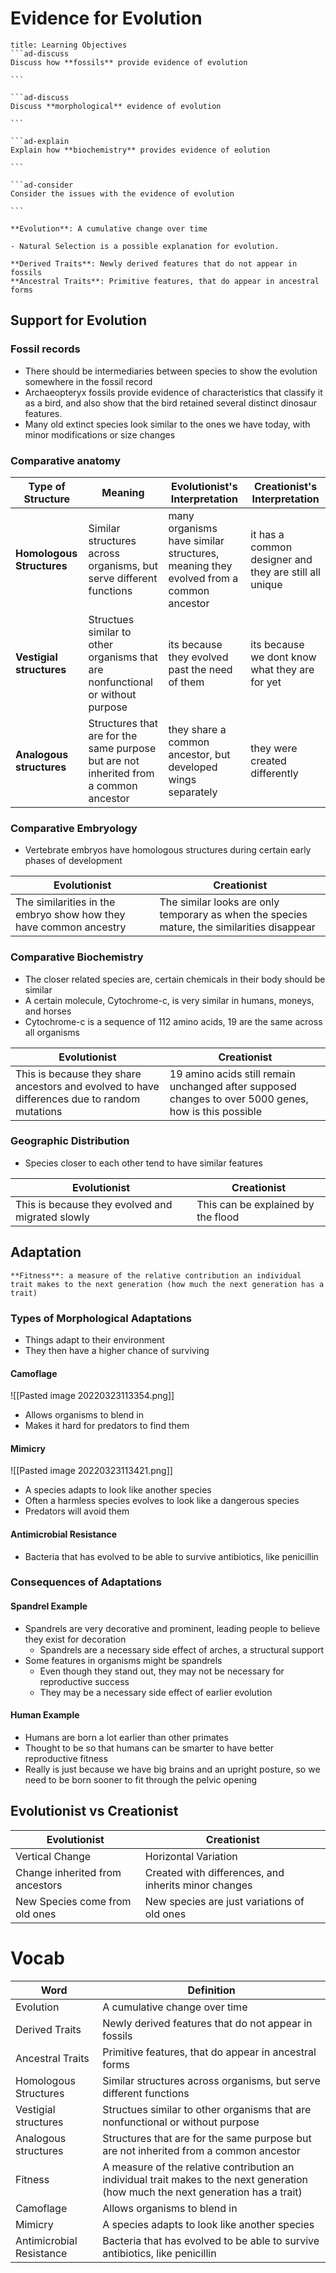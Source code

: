 # Evidence for Evolution

````ad-note
title: Learning Objectives
```ad-discuss
Discuss how **fossils** provide evidence of evolution

```

```ad-discuss
Discuss **morphological** evidence of evolution

```

```ad-explain
Explain how **biochemistry** provides evidence of eolution

```

```ad-consider
Consider the issues with the evidence of evolution

```
````

```ad-def
**Evolution**: A cumulative change over time

- Natural Selection is a possible explanation for evolution.

**Derived Traits**: Newly derived features that do not appear in fossils
**Ancestral Traits**: Primitive features, that do appear in ancestral forms

```

## Support for Evolution

### Fossil records
- There should be intermediaries between species to show the evolution somewhere in the fossil record
- Archaeopteryx fossils provide evidence of characteristics that classify it as a bird, and also show that the bird retained several distinct dinosaur features.
- Many old extinct species look similar to the ones we have today, with minor modifications or size changes

### Comparative anatomy

| Type of Structure         | Meaning                                                                               | Evolutionist's Interpretation                                                       | Creationist's Interpretation                           |
| ------------------------- | ------------------------------------------------------------------------------------- | ----------------------------------------------------------------------------------- | ------------------------------------------------------ |
| **Homologous Structures** | Similar structures across organisms, but serve different functions                    | many organisms have similar structures, meaning they evolved from a common ancestor | it has a common designer and they are still all unique |
| **Vestigial structures**  | Structues similar to other organisms that are nonfunctional or without purpose        | its because they evolved past the need of them                                      | its because we dont know what they are for yet         |
| **Analogous structures**  | Structures that are for the same purpose but are not inherited from a common ancestor | they share a common ancestor, but developed wings separately                        | they were created differently                          |

### Comparative Embryology

- Vertebrate embryos have homologous structures during certain early phases of development 

| Evolutionist                                                      | Creationist                                                                                 |
| ----------------------------------------------------------------- | ------------------------------------------------------------------------------------------- |
| The similarities in the embryo show how they have common ancestry | The similar looks are only temporary as when the species mature, the similarities disappear |

### Comparative Biochemistry

- The closer related species are, certain chemicals in their body should be similar
- A certain molecule, Cytochrome-c, is very similar in humans, moneys, and horses
- Cytochrome-c is a sequence of 112 amino acids, 19 are the same across all organisms

| Evolutionist                                                                                 | Creationist                                                                                           |
| -------------------------------------------------------------------------------------------- | ----------------------------------------------------------------------------------------------------- |
| This is because they share ancestors and evolved to have differences due to random mutations | 19 amino acids still remain unchanged after supposed changes to over 5000 genes, how is this possible |

### Geographic Distribution
- Species closer to each other tend to have similar features 

| Evolutionist                                     | Creationist                        |
| ------------------------------------------------ | ---------------------------------- |
| This is because they evolved and migrated slowly | This can be explained by the flood |

## Adaptation

```ad-def
**Fitness**: a measure of the relative contribution an individual trait makes to the next generation (how much the next generation has a trait)
```

### Types of Morphological Adaptations
- Things adapt to their environment
- They then have a higher chance of surviving

#### Camoflage
![[Pasted image 20220323113354.png]]
- Allows organisms to blend in
- Makes it hard for predators to find them

#### Mimicry
![[Pasted image 20220323113421.png]]
- A species adapts to look like another species
- Often a harmless species evolves to look like a dangerous species
- Predators will avoid them

#### Antimicrobial Resistance
- Bacteria that has evolved to be able to survive antibiotics, like penicillin


### Consequences of Adaptations
#### Spandrel Example
- Spandrels are very decorative and prominent, leading people to believe they exist for decoration
	- Spandrels are a necessary side effect of arches, a structural support
- Some features in organisms might be spandrels
	- Even though they stand out, they may not be necessary for reproductive success
	- They may be a necessary side effect of earlier evolution

#### Human Example
- Humans are born a lot earlier than other primates
- Thought to be so that humans can be smarter to have better reproductive fitness
- Really is just because we have big brains and an upright posture, so we need to be born sooner to fit through the pelvic opening

## Evolutionist vs Creationist

| Evolutionist                    | Creationist                                          |
| ------------------------------- | ---------------------------------------------------- |
| Vertical Change                 | Horizontal Variation                                 |
| Change inherited from ancestors | Created with differences, and inherits minor changes |
| New Species come from old ones  | New species are just variations of old ones          |

# Vocab
| Word                     | Definition                                                                                                                         |
| ------------------------ | ---------------------------------------------------------------------------------------------------------------------------------- |
| Evolution                | A cumulative change over time                                                                                                      |
| Derived Traits           | Newly derived features that do not appear in fossils                                                                               |
| Ancestral Traits         | Primitive features, that do appear in ancestral forms                                                                              |
| Homologous Structures    | Similar structures across organisms, but serve different functions                                                                 |
| Vestigial structures     | Structues similar to other organisms that are nonfunctional or without purpose                                                     |
| Analogous structures     | Structures that are for the same purpose but are not inherited from a common ancestor                                              |
| Fitness                  | A measure of the relative contribution an individual trait makes to the next generation (how much the next generation has a trait) |
| Camoflage                | Allows organisms to blend in                                                                                                       |
| Mimicry                  | A species adapts to look like another species                                                                                      |
| Antimicrobial Resistance | Bacteria that has evolved to be able to survive antibiotics, like penicillin                                                       |

